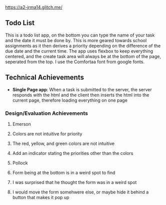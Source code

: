 https://a2-jrma14.glitch.me/

## Todo List
This is a todo list app, on the bottom you can type the name of your task and the date it must be done by. This is more geared towards school assignments as it then derives a priority depending on the difference of the due date and the current time. The app uses flexbox to keep everything centered, and the create task area will always be at the bottom of the page, seperated from the top. I use the Comfortaa font from google fonts.

## Technical Achievements
- **Single Page app**: When a task is submitted to the server, the server responds with the html and the client then inserts the html into the current page, therefore loading everything on one page

### Design/Evaluation Achievements
1. Emerson
2. Colors are not intuitive for priority
3. The red, yellow, and green colors are not intuitive
4. Add an indicator stating the priorities other than the colors

1. Pollock
2. Form being at the bottom is in a weird spot to find
3. I was surprised that he thought the form was in a weird spot
4. I would move the form somehwere else, or maybe hide it behind a button that makes it pop up